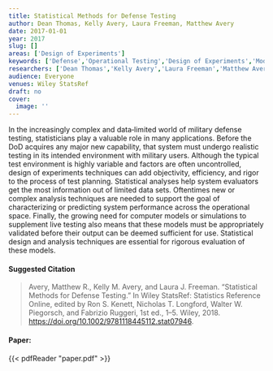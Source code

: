```yaml
---
title: Statistical Methods for Defense Testing
author: Dean Thomas, Kelly Avery, Laura Freeman, Matthew Avery
date: 2017-01-01
year: 2017
slug: []
areas: ['Design of Experiments']
keywords: ['Defense','Operational Testing','Design of Experiments','Modeling & Simulation']
researchers: ['Dean Thomas','Kelly Avery','Laura Freeman','Matthew Avery']
audience: Everyone
venues: Wiley StatsRef
draft: no
cover:
  image: ''
---
```




In the increasingly complex and data‐limited world of military defense testing, statisticians play a valuable role in many applications. Before the DoD acquires any major new capability, that system must undergo realistic testing in its intended environment with military users. Although the typical test environment is highly variable and factors are often uncontrolled, design of experiments techniques can add objectivity, efficiency, and rigor to the process of test planning. Statistical analyses help system evaluators get the most information out of limited data sets. Oftentimes new or complex analysis techniques are needed to support the goal of characterizing or predicting system performance across the operational space. Finally, the growing need for computer models or simulations to supplement live testing also means that these models must be appropriately validated before their output can be deemed sufficient for use. Statistical design and analysis techniques are essential for rigorous evaluation of these models.

#### Suggested Citation
> Avery, Matthew R., Kelly M. Avery, and Laura J. Freeman. “Statistical Methods for Defense Testing.” In Wiley StatsRef: Statistics Reference Online, edited by Ron S. Kenett, Nicholas T. Longford, Walter W. Piegorsch, and Fabrizio Ruggeri, 1st ed., 1–5. Wiley, 2018. https://doi.org/10.1002/9781118445112.stat07946.



#### Paper: 
{{< pdfReader "paper.pdf" >}}



